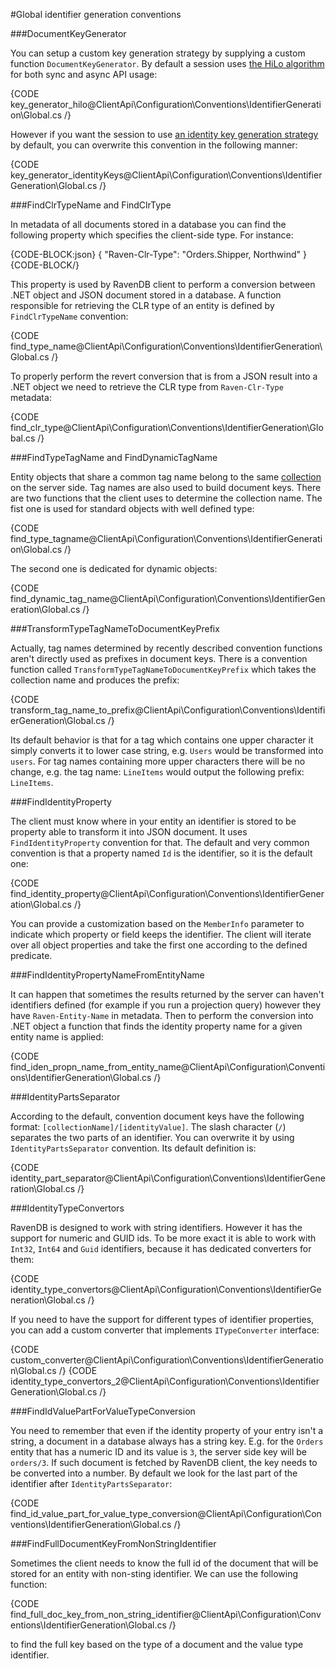#Global identifier generation conventions

###DocumentKeyGenerator

You can setup a custom key generation strategy by supplying a custom function `DocumentKeyGenerator`. By default a session uses [the HiLo algorithm](../../../../client-api/document-identifiers/hilo-algorithm) for both sync and async API usage:

{CODE key_generator_hilo@ClientApi\Configuration\Conventions\IdentifierGeneration\Global.cs /}

However if you want the session to use [an identity key generation strategy](../../../../client-api/document-identifiers/working-with-document-ids#identity-ids) by default, you can overwrite this convention in the following manner:

{CODE key_generator_identityKeys@ClientApi\Configuration\Conventions\IdentifierGeneration\Global.cs /}

###FindClrTypeName and FindClrType

In metadata of all documents stored in a database you can find the following property which specifies the client-side type. For instance:

{CODE-BLOCK:json}
{
    "Raven-Clr-Type": "Orders.Shipper, Northwind"
}
{CODE-BLOCK/}

This property is used by RavenDB client to perform a conversion between .NET object and JSON document stored in a database. A function responsible for retrieving the CLR type of an entity is defined by `FindClrTypeName` convention:

{CODE find_type_name@ClientApi\Configuration\Conventions\IdentifierGeneration\Global.cs /}

To properly perform the revert conversion that is from a JSON result into a .NET object we need to retrieve the CLR type from `Raven-Clr-Type` metadata:

{CODE find_clr_type@ClientApi\Configuration\Conventions\IdentifierGeneration\Global.cs /}

###FindTypeTagName and FindDynamicTagName

Entity objects that share a common tag name belong to the same [collection](../../../../client-api/faq/what-is-a-collection) on the server side. Tag names are also used to build document keys. There are two functions that the client uses to determine the collection name. The fist one is used for standard objects with well defined type:

{CODE find_type_tagname@ClientApi\Configuration\Conventions\IdentifierGeneration\Global.cs /}

The second one is dedicated for dynamic objects:

{CODE find_dynamic_tag_name@ClientApi\Configuration\Conventions\IdentifierGeneration\Global.cs /}

###TransformTypeTagNameToDocumentKeyPrefix

Actually, tag names determined by recently described convention functions aren't directly used as prefixes in document keys. There is a convention function called `TransformTypeTagNameToDocumentKeyPrefix` which takes the collection name and produces the prefix:

{CODE transform_tag_name_to_prefix@ClientApi\Configuration\Conventions\IdentifierGeneration\Global.cs /}

Its default behavior is that for a tag which contains one upper character it simply converts it to lower case string, e.g. `Users` would be transformed into `users`. For tag names containing more upper characters there will be no change, e.g. the tag name: `LineItems` would output the following prefix: `LineItems`.

###FindIdentityProperty

The client must know where in your entity an identifier is stored to be property able to transform it into JSON document. It uses `FindIdentityProperty` convention for that. The default and very common convention is that a property named `Id` is the identifier, so it is the default one:

{CODE find_identity_property@ClientApi\Configuration\Conventions\IdentifierGeneration\Global.cs /}

You can provide a customization based on the `MemberInfo` parameter to indicate which property or field keeps the identifier. The client will iterate over all object properties and take the first one according to the defined predicate.

###FindIdentityPropertyNameFromEntityName

It can happen that sometimes the results returned by the server can haven't identifiers defined (for example if you run a projection query) however they have `Raven-Entity-Name` in metadata.
Then to perform the conversion into .NET object a function that finds the identity property name for a given entity name is applied:

{CODE find_iden_propn_name_from_entity_name@ClientApi\Configuration\Conventions\IdentifierGeneration\Global.cs /}

###IdentityPartsSeparator

According to the default, convention document keys have the following format: `[collectionName]/[identityValue]`. The slash character (`/`) separates the two parts of an identifier.
You can overwrite it by using `IdentityPartsSeparator` convention. Its default definition is:

{CODE identity_part_separator@ClientApi\Configuration\Conventions\IdentifierGeneration\Global.cs /}

###IdentityTypeConvertors

RavenDB is designed to work with string identifiers. However it has the support for numeric and GUID ids. To be more exact it is able to work with `Int32`, `Int64` and `Guid` identifiers,
because it has dedicated converters for them:

{CODE identity_type_convertors@ClientApi\Configuration\Conventions\IdentifierGeneration\Global.cs /}

If you need to have the support for different types of identifier properties, you can add a custom converter that implements `ITypeConverter` interface:

{CODE custom_converter@ClientApi\Configuration\Conventions\IdentifierGeneration\Global.cs /}
{CODE identity_type_convertors_2@ClientApi\Configuration\Conventions\IdentifierGeneration\Global.cs /}

###FindIdValuePartForValueTypeConversion

You need to remember that even if the identity property of your entry isn't a string, a document in a database always has a string key. E.g. for the `Orders` entity that has
a numeric ID and its value is `3`, the server side key will be `orders/3`. If such document is fetched by RavenDB client, the key needs to be converted into a number. By default
we look for the last part of the identifier after `IdentityPartsSeparator`:

{CODE find_id_value_part_for_value_type_conversion@ClientApi\Configuration\Conventions\IdentifierGeneration\Global.cs /}

###FindFullDocumentKeyFromNonStringIdentifier

Sometimes the client needs to know the full id of the document that will be stored for an entity with non-sting identifier. We can use the following function:

{CODE find_full_doc_key_from_non_string_identifier@ClientApi\Configuration\Conventions\IdentifierGeneration\Global.cs /}

to find the full key based on the type of a document and the value type identifier.